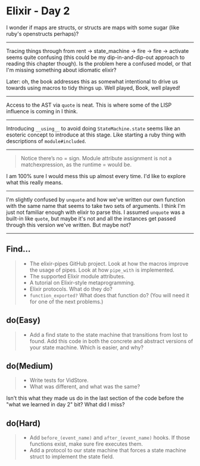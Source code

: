 # Elixir - Day 2

I wonder if maps are structs, or structs are maps with some sugar (like ruby's
openstructs perhaps)?

---

Tracing things through from rent -> state_machine -> fire -> fire -> activate
seems quite confusing (this could be my dip-in-and-dip-out approach to reading
this chapter though).  Is the problem here a confused model, or that I'm missing
something about idiomatic elixir?

Later: oh, the book addresses this as somewhat intentional to drive us towards
using macros to tidy things up. Well played, Book, well played!

---

Access to the AST via `quote` is neat.  This is where some of the LISP influence
is coming in I think.

---

Introducing `__using__` to avoid doing `StateMachine.state` seems like an
esoteric concept to introduce at this stage.  Like starting a ruby thing with
descriptions of `module#included`.

---

> Notice there’s no = sign. Module attribute assignment is not a
> matchexpression, as the runtime = would be.

I am 100% sure I would mess this up almost every time.  I'd like to explore what
this really means.

---

I'm slightly confused by `unquote` and how we've written our own function with
the same name that seems to take two sets of arguments.  I think I'm just not
familiar enough with elixir to parse this.  I assumed `unquote` was a built-in
like `quote`, but maybe it's not and all the instances get passed through this
version we've written.  But maybe not?

---

## Find...

> * The elixir-pipes GitHub project. Look at how the macros improve the usage of
>   pipes. Look at how `pipe_with` is implemented.
> * The supported Elixir module attributes.
> * A tutorial on Elixir-style metaprogramming.
> * Elixir protocols. What do they do?
> * `function_exported?` What does that function do? (You will need it for one
>   of the next problems.)

## do(Easy)

> * Add a find state to the state machine that transitions from lost to found.
>   Add this code in both the concrete and abstract versions of your state
>   machine. Which is easier, and why?

## do(Medium)

> * Write tests for VidStore.
> * What was different, and what was the same?

Isn't this what they made us do in the last section of the code before the "what
we learned in day 2" bit?  What did I miss?

## do(Hard)

> * Add `before_(event_name)` and `after_(event_name)` hooks. If those
>   functions exist, make sure fire executes them.
> * Add a protocol to our state machine that forces a state machine struct to
>   implement the state field.
